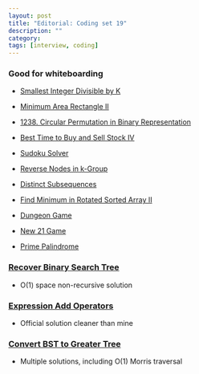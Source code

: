 ```yaml
---
layout: post
title: "Editorial: Coding set 19" 
description: ""
category: 
tags: [interview, coding]
--- 
```


### Good for whiteboarding

* [Smallest Integer Divisible by K](https://leetcode.com/submissions/detail/418630329/)
* [Minimum Area Rectangle II](https://leetcode.com/submissions/detail/418637589/)
* [1238. Circular Permutation in Binary Representation](https://leetcode.com/submissions/detail/418997896/)
* [Best Time to Buy and Sell Stock IV](https://leetcode.com/submissions/detail/420023741/)

* [Sudoku Solver](https://leetcode.com/submissions/detail/420035939/)
* [Reverse Nodes in k-Group](https://leetcode.com/submissions/detail/420046065/)
* [Distinct Subsequences](https://leetcode.com/submissions/detail/420061752/)
* [Find Minimum in Rotated Sorted Array II](https://leetcode.com/submissions/detail/420318106/)
* [Dungeon Game](https://leetcode.com/submissions/detail/420325713/)
* [New 21 Game](https://leetcode.com/submissions/detail/420723643/)
* [Prime Palindrome](https://leetcode.com/submissions/detail/421074674/)

### [Recover Binary Search Tree](https://leetcode.com/submissions/detail/420023977/)
* O(1) space non-recursive solution

### [Expression Add Operators](https://leetcode.com/submissions/detail/420766199/)
* Official solution cleaner than mine

### [Convert BST to Greater Tree](https://leetcode.com/submissions/detail/421073093/)
* Multiple solutions, including O(1) Morris traversal
